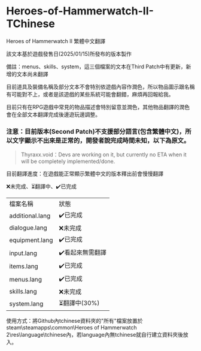 # Heroes-of-Hammerwatch-II-TChinese
Heroes of Hammerwatch II 繁體中文翻譯

該文本基於遊戲發售日(2025/01/15)所發布的版本製作

備註：menus、skills、system，這三個檔案的文本在Third Patch中有更新，新增的文本尚未翻譯

目前道具及裝備名稱及部分文本不會特別依遊戲內容作潤色，所以物品圖示跟名稱有可能對不上，或者是該遊戲的某些系統可能會翻錯，麻煩再回報給我。

目前只有在RPG遊戲中常見的物品描述會特別留意並潤色，其他物品翻譯的潤色會在全部文本翻譯完成後邊遊玩邊調整。

<h3>注意：目前版本(Second Patch)不支援部分語言(包含繁體中文)，所以文字顯示不出來是正常的，開發者說完成時間未知，以下為原文。</h3>

>Thyraxx.void：Devs are working on it, but currently no ETA when it will be completely implemented/done. 

目前翻譯進度：在遊戲能正常顯示繁體中文的版本釋出前會慢慢翻譯

❌未完成、⏳翻譯中、✔️已完成
<table>
    <tr>
        <td>檔案名稱</td>
        <td>狀態</td>
    </tr>
    <tr>
        <td>additional.lang</td>
        <td>✔️已完成</td>
    </tr>
    <tr>
        <td>dialogue.lang</td>
        <td>❌未完成</td>
    </tr>
    <tr>
        <td>equipment.lang</td>
        <td>✔️已完成</td>
    </tr>
    <tr>
        <td>input.lang</td>
        <td>✔️看起來無需翻譯</td>
    </tr>
    <tr>
        <td>items.lang</td>
        <td>✔️已完成</td>
    </tr>
    <tr>
        <td>menus.lang</td>
        <td>✔️已完成</td>
    </tr>
    <tr>
        <td>skills.lang</td>
        <td>❌未完成</td>
    </tr>
    <tr>
        <td>system.lang</td>
        <td>⏳翻譯中(30%)</td>
    </tr>
</table>

使用方式：將Github內tchinese資料夾的"所有"檔案放置於steam\steamapps\common\Heroes of Hammerwatch 2\res\language\tchinese內，若language內無tchinese就自行建立資料夾後放入。


